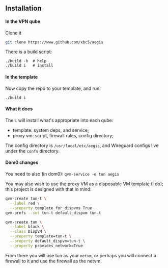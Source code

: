 
## Installation

#### In the VPN qube

Clone it
```sh
git clone https://www.github.com/xbc5/aegis
```

There is a build script:
```
./build -h  # help
./build i   # install
```

#### In the template

Now copy the repo to your template, and run:
```
./build i
```

#### What it does

The `i` will install what's appropriate into each qube:
- template: system deps, and service;
- proxy vm: script, firewall rules, config directory;

The config directory is `/usr/local/etc/aegis`, and Wireguard configs live under the `confs` directory.

#### Dom0 changes

You need to also (in dom0): `qvm-service -e tun aegis`

You may also wish to use the proxy VM as a disposable VM template (I do); this project is designed with that in mind:
```sh
qvm-create tun-t \
  --label red \
  --property template_for_dispvms True
qvm-prefs --set tun-t default_dispvm tun-t

qvm-create tun \
  --label black \
  --class DispVM \
  --property template=tun-t \
  --property default_dispvm=tun-t \
  --property provides_network=True
```

From there you will use tun as your `netvm`, or perhaps you will connect a firewall to it and use the firewall as the netvm.
